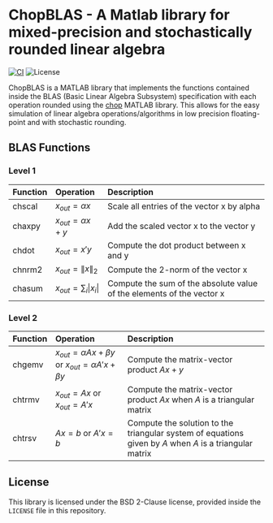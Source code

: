 # ChopBLAS - A Matlab library for mixed-precision and stochastically rounded linear algebra

[![CI](https://github.com/imciner2/ChopBLAS/actions/workflows/ci.yml/badge.svg)](https://github.com/imciner2/ChopBLAS/actions/workflows/ci.yml)
![License](https://img.shields.io/github/license/imciner2/ChopBLAS)

ChopBLAS is a MATLAB library that implements the functions contained inside the BLAS (Basic Linear Algebra Subsystem) specification
with each operation rounded using the [chop](https://github.com/higham/chop) MATLAB library.
This allows for the easy simulation of linear algebra operations/algorithms in low precision floating-point and with stochastic rounding.

## BLAS Functions

### Level 1

| Function | Operation                                | Description                                                           |
|----------|:-----------------------------------------|:----------------------------------------------------------------------|
| chscal   | $x_{out} = \alpha x$                     | Scale all entries of the vector x by alpha                            |
| chaxpy   | $x_{out} = \alpha x + y$                 | Add the scaled vector x to the vector y                               |
| chdot    | $x_{out} = x'y$                          | Compute the dot product between x and y                               |
| chnrm2   | $x_{out} = \lVert x \rVert_{2}$          | Compute the 2-norm of the vector x                                    |
| chasum   | $x_{out} = \sum_{i} \lvert x_{i} \rvert$ | Compute the sum of the absolute value of the elements of the vector x |

### Level 2

| Function | Operation                                                             | Description                                                           |
|----------|:----------------------------------------------------------------------|:----------------------------------------------------------------------|
| chgemv   | $x_{out} = \alpha A x + \beta y$ or $x_{out} = \alpha A' x + \beta y$ | Compute the matrix-vector product $Ax + y$                             |
| chtrmv   | $x_{out} = A x$ or $x_{out} = A' x$                                   | Compute the matrix-vector product $Ax$ when $A$ is a triangular matrix      |
| chtrsv   | $A x = b$ or $A' x = b$                                               | Compute the solution to the triangular system of equations given by $A$ when $A$ is a triangular matrix      |

## License

This library is licensed under the BSD 2-Clause license, provided inside the `LICENSE` file in this repository.
